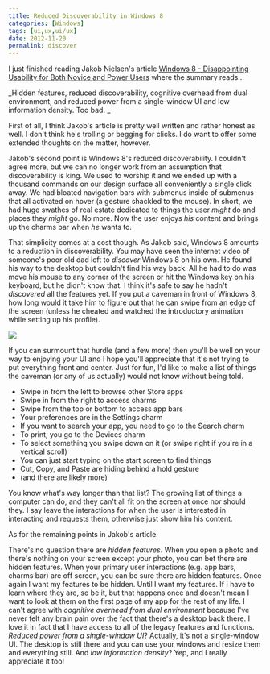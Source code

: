 ```yaml
---
title: Reduced Discoverability in Windows 8
categories: [Windows]
tags: [ui,ux,ui/ux]
date: 2012-11-20
permalink: discover
---
```


I just finished reading Jakob Nielsen&#39;s article [Windows 8 - Disappointing Usability for Both Novice and Power Users](http://www.useit.com/alertbox/windows-8.html) where the summary reads...

_Hidden features, reduced discoverability, cognitive overhead from dual environment, and reduced power from a single-window UI and low information density. Too bad. _

First of all, I think Jakob&#39;s article is pretty well written and rather honest as well. I don&#39;t think he&#39;s trolling or begging for clicks. I do want to offer some extended thoughts on the matter, however.

Jakob&#39;s second point is Windows 8&#39;s reduced discoverability. I couldn&#39;t agree more, but we can no longer work from an assumption that discoverability is king. We used to worship it and we ended up with a thousand commands on our design surface all conveniently a single click away. We had bloated navigation bars with submenus inside of submenus that all activated on hover (a gesture shackled to the mouse). In short, we had huge swathes of real estate dedicated to things the user _might_ do and places they _might_ go. No more. Now the user enjoys _his_ content and brings up the charms bar when _he_ wants to.

That simplicity comes at a cost though. As Jakob said, Windows 8 amounts to a reduction in discoverability. You may have seen the internet video of someone&#39;s poor old dad left to _discover_ Windows 8 on his own. He found his way to the desktop but couldn&#39;t find his way back. All he had to do was move his mouse to any corner of the screen or hit the Windows key on his keyboard, but he didn&#39;t know that. I think it&#39;s safe to say he hadn&#39;t _discovered_ all the features yet. If you put a caveman in front of Windows 8, how long would it take him to figure out that he can swipe from an edge of the screen (unless he cheated and watched the introductory animation while setting up his profile).

![](/files/discover_01.png)

If you can surmount that hurdle (and a few more) then you&#39;ll be well on your way to enjoying your UI and I hope you&#39;ll appreciate that it&#39;s not trying to put everything front and center. Just for fun, I&#39;d like to make a list of things the caveman (or any of us actually) would not know without being told.

*   Swipe in from the left to browse other Store apps
*   Swipe in from the right to access charms
*   Swipe from the top or bottom to access app bars
*   Your preferences are in the Settings charm
*   If you want to search your app, you need to go to the Search charm
*   To print, you go to the Devices charm
*   To select something you swipe down on it (or swipe right if you&#39;re in a vertical scroll)
*   You can just start typing on the start screen to find things
*   Cut, Copy, and Paste are hiding behind a hold gesture
*   (and there are likely more)

You know what&#39;s way longer than that list? The growing list of things a computer can do, and they can&#39;t all fit on the screen at once nor should they. I say leave the interactions for when the user is interested in interacting and requests them, otherwise just show him his content.

As for the remaining points in Jakob&#39;s article.

There&#39;s no question there are _hidden features_. When you open a photo and there&#39;s nothing on your screen except your photo, you can bet there are hidden features. When your primary user interactions (e.g. app bars, charms bar) are off screen, you can be sure there are hidden features. Once again I want my features to be hidden. Until I want my features. If I have to learn where they are, so be it, but that happens once and doesn&#39;t mean I want to look at them on the first page of my app for the rest of my life. I can&#39;t agree with _cognitive overhead from dual environment_ because I&#39;ve never felt any brain pain over the fact that there&#39;s a desktop back there. I love it in fact that I have access to all of the legacy features and functions. _Reduced power from a single-window UI_? Actually, it&#39;s not a single-window UI. The desktop is still there and you can use your windows and resize them and everything still. And _low information density_? Yep, and I really appreciate it too!